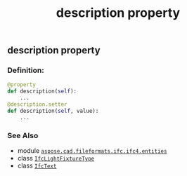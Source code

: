 ﻿---
title: description property
second_title: Aspose.CAD for Python via .NET API References
description: 
type: docs
weight: 50
url: /python-net/aspose.cad.fileformats.ifc.ifc4.entities/ifclightfixturetype/description/
is_root: false
---

## description property

### Definition:
```python
@property
def description(self):
    ...
@description.setter
def description(self, value):
    ...
```

### See Also
* module [`aspose.cad.fileformats.ifc.ifc4.entities`](../../)
* class [`IfcLightFixtureType`](/cad/python-net/aspose.cad.fileformats.ifc.ifc4.entities/ifclightfixturetype)
* class [`IfcText`](/cad/python-net/aspose.cad.fileformats.ifc.ifc4.types/ifctext)
